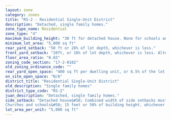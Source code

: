 ```yaml
---
layout: zone
category: zones
title: "RS-2 - Residential Single-Unit District"
description: "Detached, single family homes."
zone_type_name: Residential
zone_type: "4"
maximum_building_height: "30 ft for detached house. None for schools and churches."
minimum_lot_area: "5,000 sq ft"
rear_yard_setback: "50 ft or 28% of lot depth, whichever is less."
front_yard_setback: "20ft, or 16% of lot depth, whichever is less. Alternatively, setback can be the average front yard depth of nearest 2 lots."
floor_area_ratio: "0.65"
zoning_code_section: "17-2-0102"
old_zoning_ordinance_code: ""
rear_yard_open_space: "400 sq ft per dwelling unit, or 6.5% of the lot area, which ever is greater."
on_site_open_space: "N/A"
district_title: "Residential Single-Unit District"
old_description: "Single family homes"
district_type_code: "RS-2"
juan_description: "Detached, single family homes."
side_setback: "Detached house&#58; Combined width of side setbacks must equal 30% of lot width, with neither setback less than 4 feet or 10% of lot width (whichever is greater.)
Churches and schools&#58; 15 feet or 50% of building height, whichever is greater."
lot_area_per_unit: "5,000 sq ft"
---
```

